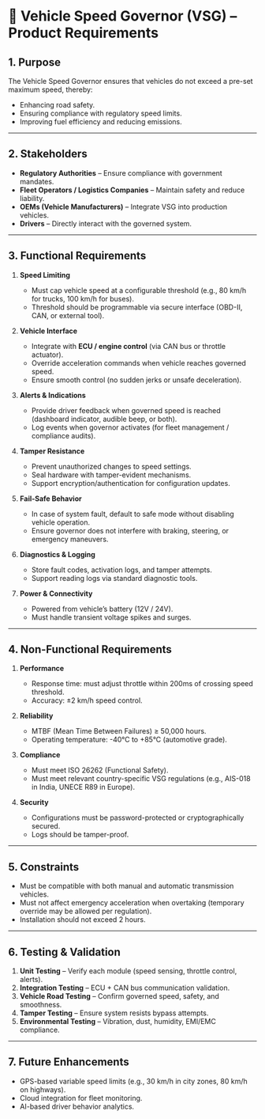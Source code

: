 # 🚗 Vehicle Speed Governor (VSG) – Product Requirements

## 1. Purpose
The Vehicle Speed Governor ensures that vehicles do not exceed a pre-set maximum speed, thereby:
- Enhancing road safety.
- Ensuring compliance with regulatory speed limits.
- Improving fuel efficiency and reducing emissions.

---

## 2. Stakeholders
- **Regulatory Authorities** – Ensure compliance with government mandates.  
- **Fleet Operators / Logistics Companies** – Maintain safety and reduce liability.  
- **OEMs (Vehicle Manufacturers)** – Integrate VSG into production vehicles.  
- **Drivers** – Directly interact with the governed system.  

---

## 3. Functional Requirements
1. **Speed Limiting**
   - Must cap vehicle speed at a configurable threshold (e.g., 80 km/h for trucks, 100 km/h for buses).
   - Threshold should be programmable via secure interface (OBD-II, CAN, or external tool).

2. **Vehicle Interface**
   - Integrate with **ECU / engine control** (via CAN bus or throttle actuator).
   - Override acceleration commands when vehicle reaches governed speed.
   - Ensure smooth control (no sudden jerks or unsafe deceleration).

3. **Alerts & Indications**
   - Provide driver feedback when governed speed is reached (dashboard indicator, audible beep, or both).
   - Log events when governor activates (for fleet management / compliance audits).

4. **Tamper Resistance**
   - Prevent unauthorized changes to speed settings.
   - Seal hardware with tamper-evident mechanisms.
   - Support encryption/authentication for configuration updates.

5. **Fail-Safe Behavior**
   - In case of system fault, default to safe mode without disabling vehicle operation.
   - Ensure governor does not interfere with braking, steering, or emergency maneuvers.

6. **Diagnostics & Logging**
   - Store fault codes, activation logs, and tamper attempts.
   - Support reading logs via standard diagnostic tools.

7. **Power & Connectivity**
   - Powered from vehicle’s battery (12V / 24V).
   - Must handle transient voltage spikes and surges.

---

## 4. Non-Functional Requirements
1. **Performance**
   - Response time: must adjust throttle within 200ms of crossing speed threshold.
   - Accuracy: ±2 km/h speed control.

2. **Reliability**
   - MTBF (Mean Time Between Failures) ≥ 50,000 hours.
   - Operating temperature: -40°C to +85°C (automotive grade).

3. **Compliance**
   - Must meet ISO 26262 (Functional Safety).
   - Must meet relevant country-specific VSG regulations (e.g., AIS-018 in India, UNECE R89 in Europe).

4. **Security**
   - Configurations must be password-protected or cryptographically secured.
   - Logs should be tamper-proof.

---

## 5. Constraints
- Must be compatible with both manual and automatic transmission vehicles.
- Must not affect emergency acceleration when overtaking (temporary override may be allowed per regulation).
- Installation should not exceed 2 hours.

---

## 6. Testing & Validation
1. **Unit Testing** – Verify each module (speed sensing, throttle control, alerts).
2. **Integration Testing** – ECU + CAN bus communication validation.
3. **Vehicle Road Testing** – Confirm governed speed, safety, and smoothness.
4. **Tamper Testing** – Ensure system resists bypass attempts.
5. **Environmental Testing** – Vibration, dust, humidity, EMI/EMC compliance.

---

## 7. Future Enhancements
- GPS-based variable speed limits (e.g., 30 km/h in city zones, 80 km/h on highways).
- Cloud integration for fleet monitoring.
- AI-based driver behavior analytics.
